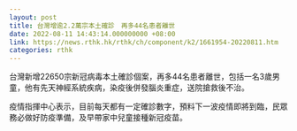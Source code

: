 ```yaml
---
layout: post
title: 台灣增逾2.2萬宗本土確診　再多44名患者離世
date: 2022-08-11 14:43:14.000000000 +08:00
link: https://news.rthk.hk/rthk/ch/component/k2/1661954-20220811.htm
categories: rthk
---
```


台灣新增22650宗新冠病毒本土確診個案，再多44名患者離世，包括一名3歲男童，他有先天神經系統疾病，染疫後併發腦炎重症，送院搶救後不治。

疫情指揮中心表示，目前每天都有一定確診數字，預料下一波疫情即將到臨，民眾務必做好防疫準備，及早帶家中兒童接種新冠疫苗。
